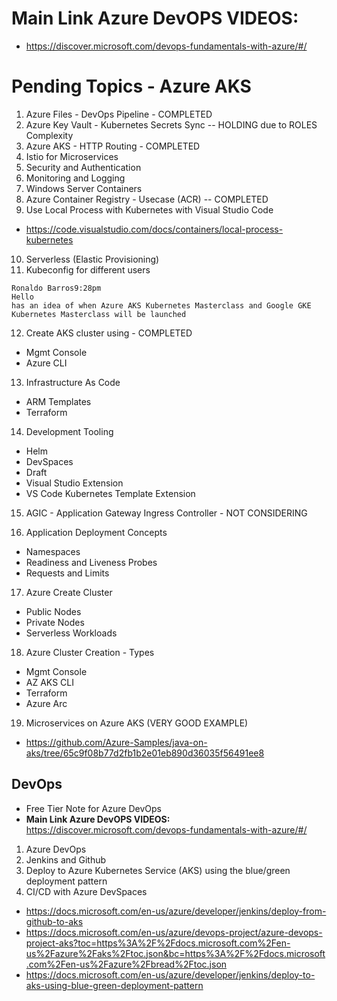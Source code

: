 # Main Link Azure DevOPS VIDEOS:
- https://discover.microsoft.com/devops-fundamentals-with-azure/#/

# Pending Topics - Azure AKS

1. Azure Files - DevOps Pipeline - COMPLETED
2. Azure Key Vault - Kubernetes Secrets Sync -- HOLDING due to ROLES Complexity
3. Azure AKS -  HTTP Routing - COMPLETED
4. Istio for Microservices
5. Security and Authentication
6. Monitoring and Logging
7. Windows Server Containers
8. Azure Container Registry - Usecase (ACR) -- COMPLETED
9. Use Local Process with Kubernetes with Visual Studio Code
- https://code.visualstudio.com/docs/containers/local-process-kubernetes
10. Serverless (Elastic Provisioning)
11. Kubeconfig for different users
```
Ronaldo Barros9:28pm
Hello
has an idea of when Azure AKS Kubernetes Masterclass and Google GKE Kubernetes Masterclass will be launched
```
12. Create AKS cluster using - COMPLETED
  - Mgmt Console
  - Azure CLI

13. Infrastructure As Code  
  - ARM Templates
  - Terraform

14. Development Tooling
- Helm
- DevSpaces
- Draft
- Visual Studio Extension
- VS Code Kubernetes Template Extension

15. AGIC - Application Gateway Ingress Controller - NOT CONSIDERING

16. Application Deployment Concepts
- Namespaces
- Readiness and Liveness Probes
- Requests and Limits

17. Azure Create Cluster
- Public Nodes
- Private Nodes
- Serverless Workloads

18. Azure Cluster Creation - Types
- Mgmt Console
- AZ AKS CLI
- Terraform
- Azure Arc


19. Microservices on Azure AKS (VERY GOOD EXAMPLE)
- https://github.com/Azure-Samples/java-on-aks/tree/65c9f08b77d2fb1b2e01eb890d36035f56491ee8


## DevOps
- Free Tier Note for Azure DevOps
- **Main Link Azure DevOPS VIDEOS:** https://discover.microsoft.com/devops-fundamentals-with-azure/#/
1. Azure DevOps
2. Jenkins and Github
3. Deploy to Azure Kubernetes Service (AKS) using the blue/green deployment pattern
4. CI/CD with Azure DevSpaces
- https://docs.microsoft.com/en-us/azure/developer/jenkins/deploy-from-github-to-aks
- https://docs.microsoft.com/en-us/azure/devops-project/azure-devops-project-aks?toc=https%3A%2F%2Fdocs.microsoft.com%2Fen-us%2Fazure%2Faks%2Ftoc.json&bc=https%3A%2F%2Fdocs.microsoft.com%2Fen-us%2Fazure%2Fbread%2Ftoc.json
- https://docs.microsoft.com/en-us/azure/developer/jenkins/deploy-to-aks-using-blue-green-deployment-pattern

